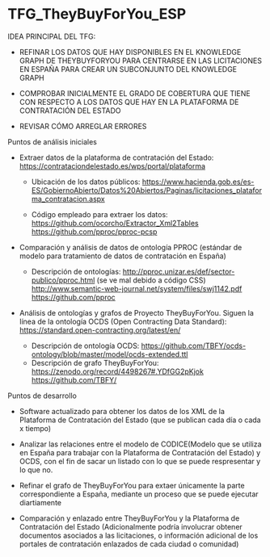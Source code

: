 # TFG_TheyBuyForYou_ESP

IDEA PRINCIPAL DEL TFG: 
		
+ REFINAR LOS DATOS QUE HAY DISPONIBLES EN EL KNOWLEDGE GRAPH DE THEYBUYFORYOU PARA CENTRARSE EN LAS LICITACIONES EN ESPAÑA PARA CREAR UN SUBCONJUNTO DEL KNOWLEDGE GRAPH

+ COMPROBAR INICIALMENTE EL GRADO DE COBERTURA QUE TIENE CON RESPECTO A LOS DATOS QUE HAY EN LA PLATAFORMA DE CONTRATACIÓN DEL ESTADO

+ REVISAR CÓMO ARREGLAR ERRORES
    

Puntos de análisis iniciales

- Extraer datos de la plataforma de contratación del Estado: https://contrataciondelestado.es/wps/portal/plataforma 
	+ Ubicación de los datos públicos: https://www.hacienda.gob.es/es-ES/GobiernoAbierto/Datos%20Abiertos/Paginas/licitaciones_plataforma_contratacion.aspx
		
	+ Código empleado para extraer los datos: https://github.com/ocorcho/Extractor_Xml2Tables
						https://github.com/pproc/pproc-pcsp

- Comparación y análisis de datos de ontología PPROC (estándar de modelo para tratamiento de datos de contratación en España)
	+ Descripción de ontologías:  http://pproc.unizar.es/def/sector-publico/pproc.html (se ve mal debido a código CSS)
				    http://www.semantic-web-journal.net/system/files/swj1142.pdf					   
				    https://github.com/pproc	

- Análisis de ontologías y grafos de Proyecto TheyBuyForYou. Siguen la línea de la ontología OCDS (Open Contracting Data Standard): https://standard.open-contracting.org/latest/en/
	+ Descripción de ontología OCDS: https://github.com/TBFY/ocds-ontology/blob/master/model/ocds-extended.ttl
	+ Descripción de grafo TheyBuyForYou: https://zenodo.org/record/4498267#.YDfGG2pKjok
					      https://github.com/TBFY/

Puntos de desarrollo

- Software actualizado para obtener los datos de los XML de la Plataforma de Contratación del Estado (que se publican cada día o cada x tiempo)

- Analizar las relaciones entre el modelo de CODICE(Modelo que se utiliza en España para trabajar con la Plataforma de Contratación del Estado) y OCDS, con el fin de sacar un listado con lo que se puede respresentar y lo que no.

- Refinar el grafo de TheyBuyForYou para extaer únicamente la parte correspondiente a España, mediante un proceso que se puede ejecutar diartiamente

- Comparación y enlazado entre TheyBuyForYou y la Plataforma de Contratación del Estado (Adicionalmente podría involucrar obtener documentos asociados a las licitaciones, o información adicional de los portales de contratación enlazados de cada ciudad o comunidad)                                              
